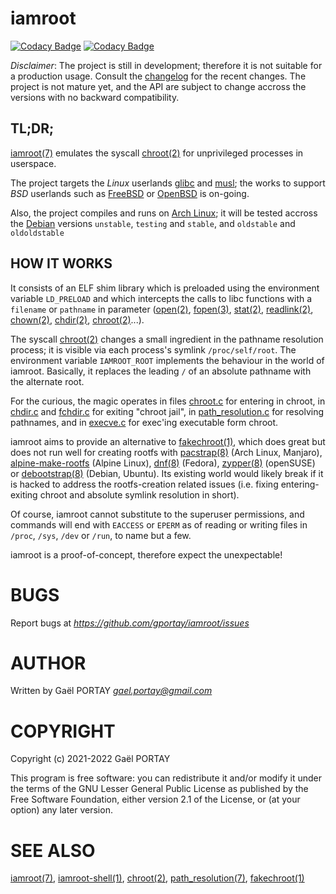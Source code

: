 # iamroot

[![Codacy Badge](https://api.codacy.com/project/badge/Grade/b167e3d1271545d2b6e1a416bcf3d00d)](https://app.codacy.com/gh/gportay/iamroot?utm_source=github.com&utm_medium=referral&utm_content=gportay/iamroot&utm_campaign=Badge_Grade_Settings)
[![Codacy Badge](https://api.codacy.com/project/badge/Grade/b167e3d1271545d2b6e1a416bcf3d00d)](https://app.codacy.com/gh/gportay/iamroot?utm_source=github.com&utm_medium=referral&utm_content=gportay/iamroot&utm_campaign=Badge_Grade_Settings)

_Disclaimer_: The project is still in development; therefore it is not suitable
for a production usage. Consult the [changelog] for the recent changes. The
project is not mature yet, and the API are subject to change accross the
versions with no backward compatibility.

## TL;DR;

[iamroot(7)] emulates the syscall [chroot(2)] for unprivileged processes in
userspace.

The project targets the *Linux* userlands [glibc] and [musl]; the works to
support *BSD* userlands such as [FreeBSD] or [OpenBSD] is on-going.

Also, the project compiles and runs on [Arch Linux]; it will be tested accross
the [Debian] versions `unstable`, `testing` and `stable`, and `oldstable` and
`oldoldstable`

## HOW IT WORKS

It consists of an ELF shim library which is preloaded using the environment
variable `LD_PRELOAD` and which intercepts the calls to libc functions with a
`filename` or `pathname` in parameter ([open(2)], [fopen(3)], [stat(2)],
[readlink(2)], [chown(2)], [chdir(2)], [chroot(2)]...).

The syscall [chroot(2)] changes a small ingredient in the pathname resolution
process; it is visible via each process's symlink `/proc/self/root`. The
environment variable `IAMROOT_ROOT` implements the behaviour in the world of
iamroot. Basically, it replaces the leading `/` of an absolute pathname with
the alternate root.

For the curious, the magic operates in files [chroot.c](chroot.c) for entering
in chroot, in [chdir.c](chdir.c) and [fchdir.c](fchdir.c) for exiting "chroot
jail", in [path_resolution.c](path_resolution.c) for resolving pathnames, and
in [execve.c](execve.c) for exec'ing executable form chroot.

iamroot aims to provide an alternative to [fakechroot(1)], which does great but
does not run well for creating rootfs with [pacstrap(8)] (Arch Linux, Manjaro),
[alpine-make-rootfs] (Alpine Linux), [dnf(8)] (Fedora), [zypper(8)] (openSUSE)
or [debootstrap(8)] (Debian, Ubuntu). Its existing world would likely break if
it is hacked to address the rootfs-creation related issues (i.e. fixing
entering-exiting chroot and absolute symlink resolution in short).

Of course, iamroot cannot substitute to the superuser permissions, and commands
will end with `EACCESS` or `EPERM` as of reading or writing files in `/proc`,
`/sys`, `/dev` or `/run`, to name but a few.

iamroot is a proof-of-concept, therefore expect the unexpectable!

# BUGS

Report bugs at *https://github.com/gportay/iamroot/issues*

# AUTHOR

Written by Gaël PORTAY *gael.portay@gmail.com*

# COPYRIGHT

Copyright (c) 2021-2022 Gaël PORTAY

This program is free software: you can redistribute it and/or modify it under
the terms of the GNU Lesser General Public License as published by the Free
Software Foundation, either version 2.1 of the License, or (at your option) any
later version.

# SEE ALSO

[iamroot(7)], [iamroot-shell(1)], [chroot(2)], [path_resolution(7)],
[fakechroot(1)]

[Arch Linux]: https://archlinux.org/
[Debian]: https://www.debian.org/
[FreeBSD]: https://www.freebsd.org/
[OpenBSD]: https://www.openbsd.org/
[alpine-make-rootfs]: https://github.com/alpinelinux/alpine-make-rootfs/blob/master/README.adoc
[changelog]: CHANGELOG.md#unreleased
[chdir(2)]: https://linux.die.net/man/2/chdir
[chown(2)]: https://linux.die.net/man/2/chown
[chroot(2)]: https://linux.die.net/man/2/chroot
[debootstrap(8)]: https://linux.die.net/man/8/debootstrap
[dnf(8)]: https://dnf.readthedocs.io/en/latest/command_ref.html
[fakechroot(1)]: https://linux.die.net/man/1/fakechroot
[fchdir(2)]: https://linux.die.net/man/2/fchdir
[fopen(3)]: https://linux.die.net/man/3/fopen
[glibc]: https://www.gnu.org/software/libc/
[iamroot(7)]: iamroot.7.adoc
[iamroot-shell(1)]: iamroot-shell.1.adoc
[musl]: https://www.musl-libc.org/
[open(2)]: https://linux.die.net/man/2/open
[pacstrap(8)]: https://man.archlinux.org/man/pacstrap.8
[path_resolution(7)]: https://linux.die.net/man/7/path_resolution
[readlink(2)]: https://linux.die.net/man/2/readlink
[stat(2)]: https://linux.die.net/man/2/stat
[zypper(8)]: https://en.opensuse.org/SDB:Zypper_manual_(plain)
